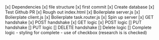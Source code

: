 [x] Dependencies
[x] file structure
[x] first commit
[x] Create database
[x] Test Github PR
[x] Rough out index.html
[x] Boilerplate server.js
[x] Bolierplate client.js
[x] Bolierplate task.router.js
[x] Spin up server
[x] GET handshake
[x] POST handshake
[x] GET logic
[x] POST logic
[] PUT handshake
[] PUT logic
[] DELETE handshake
[] Delete logic
[] Complete logic
    - styling for complete
    - use of checkbox (research is is checked)